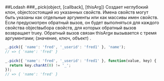 ##Lodash
###_.pick(object, [callback], [thisArg])
Создает неглубокий клон, objectсостоящий из указанных свойств. Имена свойств могут быть указаны как отдельные аргументы или как массивы имен свойств. Если предусмотрен обратный вызов, он будет выполняться для каждого свойства objectвыбора свойств, для которых обратный вызов возвращает truey. Обратный вызов связан thisArgи вызывается с тремя аргументами; (значение, ключ, объект) .
```js
_.pick({ 'name': 'fred', '_userid': 'fred1' }, 'name');
// => { 'name': 'fred' }
 
_.pick({ 'name': 'fred', '_userid': 'fred1' }, function(value, key) {
  return key.charAt(0) != '_';
});
// => { 'name': 'fred' }
```